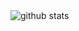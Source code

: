 <picture decoding="async" loading="lazy">
  <source media="(prefers-color-scheme: light)" srcset="https://raw.githubusercontent.com/LuciNyan/LuciNyan/output/github-stats.png">
  <source media="(prefers-color-scheme: dark)" srcset="https://raw.githubusercontent.com/LuciNyan/LuciNyan/output/github-stats-dark.png">
  <img alt="github stats" src="https://pixel-profile.vercel.app/api/github-stats?username=Lithaiv&screen_effect=false&theme=fuji&hide=avatar&dithering=true">
</picture>
